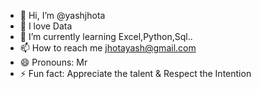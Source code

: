 - 👋 Hi, I’m @yashjhota
- 👀 I love Data
- 🌱 I’m currently learning Excel,Python,Sql..
- 📫 How to reach me jhotayash@gmail.com
- 😄 Pronouns: Mr
- ⚡ Fun fact: Appreciate the talent & Respect the Intention

<!---
yashjhota/yashjhota is a ✨ special ✨ repository because its `README.md` (this file) appears on your GitHub profile.
You can click the Preview link to take a look at your changes.
--->
